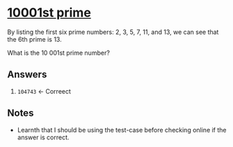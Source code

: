 # [10001st prime](https://projecteuler.net/problem=7) 

By listing the first six prime numbers: 2, 3, 5, 7, 11, and 13, we can see that the 6th prime is 13.

What is the 10 001st prime number?

## Answers 

1. `104743` &larr; Correect

## Notes
 
- Learnth that I should be using the test-case before checking online if the answer is correct.
